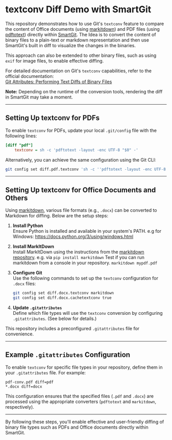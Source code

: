 
# textconv Diff Demo with SmartGit

This repository demonstrates how to use Git's `textconv` feature to compare the content of Office documents (using [markitdown](https://github.com/microsoft/markitdown)) and PDF files (using [pdftotext](https://www.xpdfreader.com/pdftotext-man.html)) directly within [SmartGit](https://www.syntevo.com/smartgit/). The Idea is to convert the content of binary files to a plain-text or markdown representation and then use SmartGit's built in diff to visualize the changes in the binaries.

This approach can also be extended to other binary files, such as using `exif` for image files, to enable effective diffing.

For detailed documentation on Git's `textconv` capabilities, refer to the official documentation:  
[Git Attributes: Performing Text Diffs of Binary Files](https://git-scm.com/docs/gitattributes#_performing_text_diffs_of_binary_files)

**Note:** Depending on the runtime of the conversion tools, rendering the diff in SmartGit may take a moment.

---

## Setting Up textconv for PDFs

To enable `textconv` for PDFs, update your local `.git/config` file with the following lines:

```ini
[diff "pdf"]
    textconv = sh -c 'pdftotext -layout -enc UTF-8 "$0" -'
```

Alternatively, you can achieve the same configuration using the Git CLI:

```sh
git config set diff.pdf.textconv 'sh -c ''pdftotext -layout -enc UTF-8 "$0" -'''
```

---

## Setting Up textconv for Office Documents and Others

Using [markitdown](https://github.com/microsoft/markitdown), various file formats (e.g., `.docx`) can be converted to Markdown for diffing. Below are the setup steps:

1. **Install Python**  
    Ensure Python is installed and available in your system's PATH.
    e.g for Windows: https://docs.python.org/3/using/windows.html
    
2. **Install MarkItDown**  
    Install MarkItDown using the instructions from the [markitdown repository](https://github.com/microsoft/markitdown).
	e.g. via `pip install markitdown` 
	Test if you can run markitdown from a console in your repository.
	`markitdown mypdf.pdf`
    
3. **Configure Git**  
    Use the following commands to set up the `textconv` configuration for `.docx` files:
    
    ```sh
    git config set diff.docx.textconv markitdown
    git config set diff.docx.cachetextconv true
    ```
    
4. **Update `.gitattributes`**  
    Define which file types will use the `textconv` conversion by configuring `.gitattributes`. (See below for details.)
    

This repository includes a preconfigured `.gitattributes` file for convenience.

---

## Example `.gitattributes` Configuration

To enable `textconv` for specific file types in your repository, define them in your `.gitattributes` file. For example:

```gitattributes
pdf-conv.pdf diff=pdf
*.docx diff=docx
```

This configuration ensures that the specified files (`.pdf` and `.docx`) are processed using the appropriate converters (`pdftotext` and `markitdown`, respectively).

---

By following these steps, you'll enable effective and user-friendly diffing of binary file types such as PDFs and Office documents directly within SmartGit.